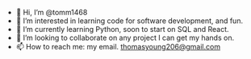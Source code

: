 - 👋 Hi, I’m @tomm1468
- 👀 I’m interested in learning code for software development, and fun.
- 🌱 I’m currently learning Python, soon to start on SQL and React. 
- 💞️ I’m looking to collaborate on any project I can get my hands on. 
- 📫 How to reach me: my email. thomasyoung206@gmail.com

<!---
tomm1468/tomm1468 is a ✨ special ✨ repository because its `README.md` (this file) appears on your GitHub profile.
You can click the Preview link to take a look at your changes.
--->
